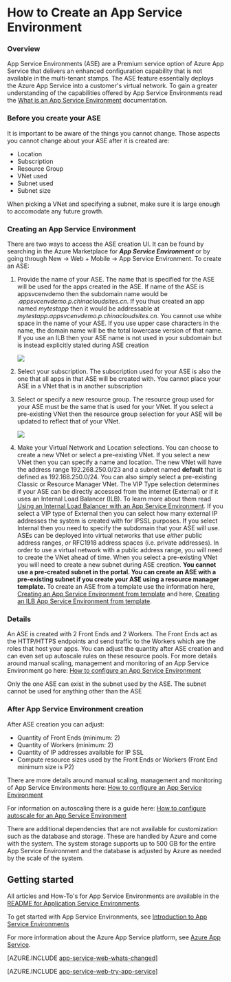 <!-- not suitable for Mooncake -->

<properties
    pageTitle="How to Create an App Service Environment"
    description="Creation flow description for app service environments"
    services="app-service"
    documentationcenter=""
    author="ccompy"
    manager="stefsch"
    editor="" />
<tags
    ms.assetid="81bd32cf-7ae5-454b-a0d2-23b57b51af47"
    ms.service="app-service"
    ms.workload="web"
    ms.tgt_pltfrm="na"
    ms.devlang="na"
    ms.topic="article"
    ms.date="09/22/2016"
    wacn.date=""
    ms.author="ccompy" />

# How to Create an App Service Environment
### Overview
App Service Environments (ASE) are a Premium service option of Azure App Service that delivers an enhanced configuration capability that is not available in the multi-tenant stamps.  The ASE feature essentially deploys the Azure App Service into a customer's virtual network.  To gain a greater understanding of the capabilities offered by App Service Environments read the [What is an App Service Environment][WhatisASE] documentation.

### Before you create your ASE
It is important to be aware of the things you cannot change.  Those aspects you cannot change about your ASE after it is created are:

* Location
* Subscription
* Resource Group
* VNet used
* Subnet used 
* Subnet size

When picking a VNet and specifying a subnet, make sure it is large enough to accomodate any future growth.  

### Creating an App Service Environment
There are two ways to access the ASE creation UI.  It can be found by searching in the Azure Marketplace for ***App Service Environment*** or by going through New -> Web + Mobile -> App Service Environment.  To create an ASE:

1. Provide the name of your ASE.  The name that is specified for the ASE will be used for the apps created in the ASE.  If name of the ASE is appsvcenvdemo then the subdomain name would be .*appsvcenvdemo.p.chinacloudsites.cn*.  If you thus created an app named *mytestapp* then it would be addressable at *mytestapp.appsvcenvdemo.p.chinacloudsites.cn*.  You cannot use white space in the name of your ASE.  If you use upper case characters in the name, the domain name will be the total lowercase version of that name.  If you use an ILB then your ASE name is not used in your subdomain but is instead explicitly stated during ASE creation
   
    ![][1]
2. Select your subscription.  The subscription used for your ASE is also the one that all apps in that ASE will be created with.  You cannot place your ASE in a VNet that is in another subscription
3. Select or specify a new resource group.  The resource group used for your ASE must be the same that is used for your VNet.  If you select a pre-existing VNet then the resource group selection for your ASE will be updated to reflect that of your VNet.
   
    ![][2]
4. Make your Virtual Network and Location selections.  You can choose to create a new VNet or select a pre-existing VNet.  If you select a new VNet then you can specify a name and location. The new VNet will have the address range 192.268.250.0/23 and a subnet named **default** that is defined as 192.168.250.0/24.  You can also simply select a pre-existing Classic or Resource Manager VNet.  The VIP Type selection determines if your ASE can be directly accessed from the internet (External) or if it uses an Internal Load Balancer (ILB).  To learn more about them read [Using an Internal Load Balancer with an App Service Environment][ILBASE].  If you select a VIP type of External then you can select how many external IP addresses the system is created with for IPSSL purposes.  If you select Internal then you need to specify the subdomain that your ASE will use.  ASEs can be deployed into virtual networks that use *either* public address ranges, *or* RFC1918 address spaces (i.e. private addresses).  In order to use a virtual network with a public address range, you will need to create the VNet ahead of time.  When you select a pre-existing VNet you will need to create a new subnet during ASE creation.  **You cannot use a pre-created subnet in the portal.  You can create an ASE with a pre-existing subnet if you create your ASE using a resource manager template.**  To create an ASE from a template use the information here, [Creating an App Service Environment from template][ILBAseTemplate] and here, [Creating an ILB App Service Environment from template][ASEfromTemplate].

### Details
An ASE is created with 2 Front Ends and 2 Workers.  The Front Ends act as the HTTP/HTTPS endpoints and send traffic to the Workers which are the roles that host your apps.   You can adjust the quantity after ASE creation and can even set up autoscale rules on these resource pools.  For more details around manual scaling, management and monitoring of an App Service Environment go here: [How to configure an App Service Environment][ASEConfig] 

Only the one ASE can exist in the subnet used by the ASE.  The subnet cannot be used for anything other than the ASE

### After App Service Environment creation
After ASE creation you can adjust:

* Quantity of Front Ends (minimum: 2)
* Quantity of  Workers (minimum: 2)
* Quantity of IP addresses available for IP SSL
* Compute resource sizes used by the Front Ends or Workers (Front End minimum size is P2)

There are more details around manual scaling, management and monitoring of App Service Environments here: [How to configure an App Service Environment][ASEConfig] 

For information on autoscaling there is a guide here:
[How to configure autoscale for an App Service Environment][ASEAutoscale]

There are additional dependencies that are not available for customization such as the database and storage.  These are handled by Azure and come with the system.  The system storage supports up to 500 GB for the entire App Service Environment and the database is adjusted by Azure as needed by the scale of the system.

## Getting started
All articles and How-To's for App Service Environments are available in the [README for Application Service Environments](/documentation/articles/app-service-app-service-environments-readme/).

To get started with App Service Environments, see [Introduction to App Service Environments][WhatisASE]

For more information about the Azure App Service platform, see [Azure App Service][AzureAppService].

[AZURE.INCLUDE [app-service-web-whats-changed](../../includes/app-service-web-whats-changed.md)]

[AZURE.INCLUDE [app-service-web-try-app-service](../../includes/app-service-web-try-app-service.md)]

<!--Image references-->
[1]: ./media/app-service-web-how-to-create-an-app-service-environment/asecreate-basecreateblade.png
[2]: ./media/app-service-web-how-to-create-an-app-service-environment/asecreate-vnetcreation.png

<!--Links-->
[WhatisASE]: /documentation/articles/app-service-app-service-environment-intro/
[ASEConfig]: /documentation/articles/app-service-web-configure-an-app-service-environment/
[AppServicePricing]: /pricing/overview/app-service/ 
[AzureAppService]: /documentation/articles/app-service-value-prop-what-is/ 
[ASEAutoscale]: /documentation/articles/app-service-environment-auto-scale/
[ILBASE]: /documentation/articles/app-service-environment-with-internal-load-balancer/
[ILBAseTemplate]: http://github.com/Azure/azure-quickstart-templates/tree/master/201-web-app-ase-create/
[ASEfromTemplate]: /documentation/articles/app-service-app-service-environment-create-ilb-ase-resourcemanager/
